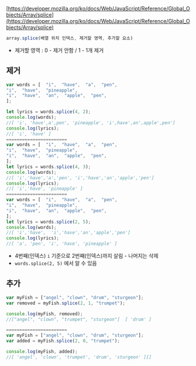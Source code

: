 [https://developer.mozilla.org/ko/docs/Web/JavaScript/Reference/Global_Objects/Array/splice](https://developer.mozilla.org/ko/docs/Web/JavaScript/Reference/Global_Objects/Array/splice)

```jsx
array.splice(배열 위치 인덱스, 제거할 영역, 추가할 요소)
```

- 제거할 영역 : 0 - 제거 안함 / 1 - 1개 제거

## 제거

```jsx
var words = [  "i",  "have",  "a",  "pen",  
"i",  "have",  "pineapple",  
"i",  "have",  "an",  "apple",  "pen",
];

let lyrics = words.splice(4, 2);
console.log(words); 
//[ 'i', 'have',a',pen', 'pineapple', 'i',have',an',apple',pen']
console.log(lyrics);
//[ 'i', 'have' ]
=======================
var words = [  "i",  "have",  "a",  "pen",  
"i",  "have",  "pineapple",  
"i",  "have",  "an",  "apple",  "pen",
];
let lyrics = words.splice(4, 3);
console.log(words);
//[ 'i','have','a','pen', 'i','have','an','apple','pen']
console.log(lyrics);
//[ 'i','have', 'pineapple' ]
=======================
var words = [  "i",  "have",  "a",  "pen",  
"i",  "have",  "pineapple",  
"i",  "have",  "an",  "apple",  "pen",
];
let lyrics = words.splice(2, 5);
console.log(words);
//[ 'i','have',  'i','have','an','apple','pen']
console.log(lyrics);
//[ 'a', 'pen', 'i', 'have', 'pineapple' ]
```

- 4번째(인덱스)  `i` 기준으로 2번째(인덱스)까지 살림 - 나머지는 삭제
- `words.splice(2, 5)` 에서 알 수 있음

## 추가

```jsx
var myFish = ["angel", "clown", "drum", "sturgeon"];
var removed = myFish.splice(2, 1, "trumpet");

console.log(myFish, removed);
//["angel", "clown", "trumpet", "sturgeon"]  [ 'drum' ]

=======================
var myFish = ["angel", "clown", "drum", "sturgeon"];
var added = myFish.splice(2, 0, "trumpet");

console.log(myFish, added);
//[ 'angel', 'clown', 'trumpet', 'drum', 'sturgeon' ][]
```
